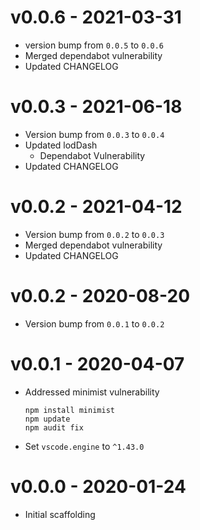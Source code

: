 # v0.0.6 - 2021-03-31
- version bump from ```0.0.5``` to ```0.0.6```
- Merged dependabot vulnerability
- Updated CHANGELOG
# v0.0.3 - 2021-06-18
- Version bump from `0.0.3` to `0.0.4`
- Updated lodDash
  - Dependabot Vulnerability
- Updated CHANGELOG
# v0.0.2 - 2021-04-12
- Version bump from ```0.0.2``` to ```0.0.3```
- Merged dependabot vulnerability
- Updated CHANGELOG
# v0.0.2 - 2020-08-20
- Version bump from ```0.0.1``` to ```0.0.2```
# v0.0.1 - 2020-04-07
- Addressed minimist vulnerability
  ```
  npm install minimist
  npm update
  npm audit fix
  ```
- Set ```vscode.engine``` to ```^1.43.0``` 

# v0.0.0 - 2020-01-24
- Initial scaffolding